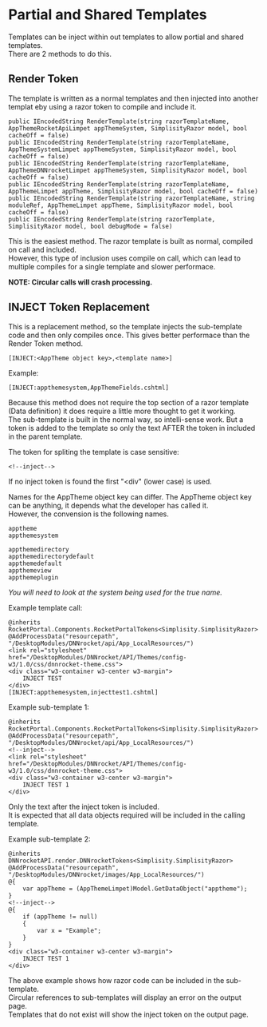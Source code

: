 ﻿# Partial and Shared Templates
Templates can be inject within out templates to allow portial and shared templates.  
There are 2 methods to do this.  

## Render Token
The template is written as a normal templates and then injected into another templat eby using a razor token to compile and include it.  

```
public IEncodedString RenderTemplate(string razorTemplateName, AppThemeRocketApiLimpet appThemeSystem, SimplisityRazor model, bool cacheOff = false)
public IEncodedString RenderTemplate(string razorTemplateName, AppThemeSystemLimpet appThemeSystem, SimplisityRazor model, bool cacheOff = false)
public IEncodedString RenderTemplate(string razorTemplateName, AppThemeDNNrocketLimpet appThemeSystem, SimplisityRazor model, bool cacheOff = false)
public IEncodedString RenderTemplate(string razorTemplateName, AppThemeLimpet appTheme, SimplisityRazor model, bool cacheOff = false)
public IEncodedString RenderTemplate(string razorTemplateName, string moduleRef, AppThemeLimpet appTheme, SimplisityRazor model, bool cacheOff = false)
public IEncodedString RenderTemplate(string razorTemplate, SimplisityRazor model, bool debugMode = false)
```
This is the easiest method.  The  razor template is built as normal, compiled on call and included.    
However, this type of inclusion uses compile on call, which can lead to multiple compiles for a single template and slower performace. 

**NOTE: Circular calls will crash processing.**

## INJECT Token Replacement
This is a replacement method, so the template injects the sub-template code and then only compiles once.  This gives better performace than the Render Token method.  
```
[INJECT:<AppTheme object key>,<template name>]
```
Example:
```
[INJECT:appthemesystem,AppThemeFields.cshtml]
```
Because this method does not require the top section of a razor template (Data definition) it does require a little more thought to get it working.  
The sub-template is built in the normal way, so intelli-sense work.  But a token is added to the template so only the text AFTER the token in included in the parent template.

The token for spliting the template is case sensitive:
```
<!--inject-->
```
If no inject  token is found the first "<div" (lower case) is used.

Names for the AppTheme object key can differ.  The AppTheme object key can be anything, it depends what the developer has called it.  
However, the convension is the following names.  
```
apptheme
appthemesystem

appthemedirectory
appthemedirectorydefault
appthemedefault
appthemeview
appthemeplugin
```
*You will need to look at the system being used for the true name.*  

Example template call:
```
@inherits RocketPortal.Components.RocketPortalTokens<Simplisity.SimplisityRazor>
@AddProcessData("resourcepath", "/DesktopModules/DNNrocket/api/App_LocalResources/")
<link rel="stylesheet" href="/DesktopModules/DNNrocket/API/Themes/config-w3/1.0/css/dnnrocket-theme.css">
<div class="w3-container w3-center w3-margin">
    INJECT TEST
</div>
[INJECT:appthemesystem,injecttest1.cshtml]
```
Example sub-template 1:
```
@inherits RocketPortal.Components.RocketPortalTokens<Simplisity.SimplisityRazor>
@AddProcessData("resourcepath", "/DesktopModules/DNNrocket/api/App_LocalResources/")
<!--inject-->
<link rel="stylesheet" href="/DesktopModules/DNNrocket/API/Themes/config-w3/1.0/css/dnnrocket-theme.css">
<div class="w3-container w3-center w3-margin">
    INJECT TEST 1
</div>
```
Only the text after the inject token is included.  
It is expected that all data objects required will be included in the calling template.  

Example sub-template 2:
```
@inherits DNNrocketAPI.render.DNNrocketTokens<Simplisity.SimplisityRazor>
@AddProcessData("resourcepath", "/DesktopModules/DNNrocket/images/App_LocalResources/")
@{
    var appTheme = (AppThemeLimpet)Model.GetDataObject("apptheme");
}
<!--inject-->
@{
    if (appTheme != null)
    {
        var x = "Example";
    }
}
<div class="w3-container w3-center w3-margin">
    INJECT TEST 1
</div>
```
The above example shows how razor code can be included in the sub-template.  
Circular references to sub-templates will display an error on the output page.    
Templates that do not exist will show the inject token on the output page.  

